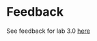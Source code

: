# Feedback

See feedback for lab 3.0 [here](https://github.com/joingram/cs1200_jingram/commit/02291bc7f875b3fca63fd817a0625c2b673d8184)